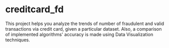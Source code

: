 # creditcard_fd
This project helps you analyze the trends of number of fraudulent and valid transactions via credit card, given a particular dataset. Also, a comparison of implemented algorithms' accuracy is made using Data Visualization techniques. 
